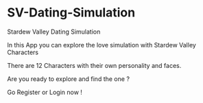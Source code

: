 # SV-Dating-Simulation
Stardew Valley Dating Simulation

In this App you can explore the love simulation with Stardew Valley Characters

There are 12 Characters with their own personality and faces.

Are you ready to explore and find the one ?

Go Register or Login now !